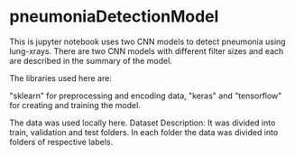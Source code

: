 # pneumoniaDetectionModel

This is jupyter notebook uses two CNN models to detect pneumonia using lung-xrays. There are two CNN models with different filter sizes and each are described in the summary of the model. 

The libraries used here are:

"sklearn" for preprocessing and encoding data,
"keras" and "tensorflow" for creating and training the model.

The data was used locally here.
Dataset Description: It was divided into train, validation and test folders. In each folder the data was divided into folders of respective labels.
